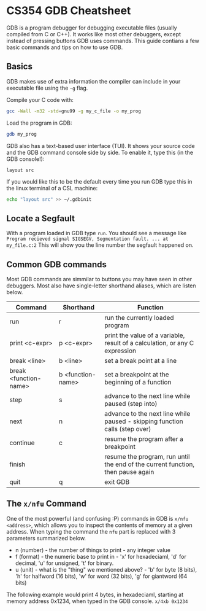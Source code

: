 # CS354 GDB Cheatsheet
GDB is a program debugger for debugging executable files (usually compiled from C or C++). It works like most other debuggers, except instead of pressing buttons GDB uses commands.
This guide contians a few basic commands and tips on how to use GDB.

## Basics
GDB makes use of extra information the compiler can include in your executable file using the ```-g``` flag.

Compile your C code with:
```bash
gcc -Wall -m32 -std=gnu99 -g my_c_file -o my_prog
```

Load the program in GDB: 
```bash
gdb my_prog
```

GDB also has a text-based user interface (TUI). It shows your source code and the GDB command console side by side. To enable it, type this (in the GDB console!):
```
layout src
```

If you would like this to be the default every time you run GDB type this in the linux terminal of a CSL machine:
```bash
echo "layout src" >> ~/.gdbinit
```

## Locate a Segfault
With a program loaded in GDB type ```run```. You should see a message like ```Program recieved signal SIGSEGV, Segmentation fault. ... at my_file.c:2```
This will show you the line number the segfault happened on.


## Common GDB commands
Most GDB commands are simmilar to buttons you may have seen in other debuggers. Most also have single-letter shorthand aliases, which are listen below.

| Command | Shorthand | Function |
----------|-----------|-----------
| run     | r         | run the currently loaded program |
| print \<c-expr\> | p \<c-expr\> | print the value of a variable, result of a calculation, or any C expression |
| break \<line\> | b \<line\> | set a break point at a line |
| break \<function-name\> | b \<function-name\> | set a breakpoint at the beginning of a function |
| step | s | advance to the next line while paused (step into) |
| next | n | advance to the next line while paused - skipping function calls (step over) |
| continue | c | resume the program after a breakpoint |
| finish |  | resume the program, run until the end of the current function, then pause again |
| quit | q | exit GDB |

## The ```x/nfu``` Command
One of the most powerful (and confusing :P) commands in GDB is ```x/nfu <address>```, which allows you to inspect the contents of memory at a given address.
When typing the command the ```nfu``` part is replaced with 3 parameters summarized below.
* n (number) - the number of things to print - any integer value
* f (format) - the numeric base to print in - 'x' for hexadeciaml, 'd' for decimal, 'u' for unsigned, 't' for binary.
* u (unit) - what is the "thing" we mentioned above? - 'b' for byte (8 bits), 'h' for halfword (16 bits), 'w' for word (32 bits), 'g' for giantword (64 bits)

The following example would print 4 bytes, in hexadeciaml, starting at memory address 0x1234, when typed in the GDB console.
```x/4xb 0x1234```
